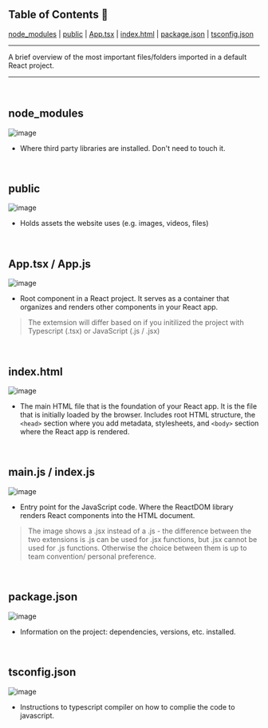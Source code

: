 ## Table of Contents :seedling:

[node_modules](#node_modules)  |   [public](#public)   |   [App.tsx](#apptsx)  |   [index.html](#indexhtml)  |   [package.json](#packagejson)  |   [tsconfig.json](#tsconfigjson)  

<hr>
   A brief overview of the most important files/folders imported in a default React project.

<hr>
<br>

## node_modules
![image](https://github.com/lillyxcko/React-Notebook/assets/79551113/62ad1e9d-f4ae-45a2-966f-86ed5c197ce8)

- Where third party libraries are installed. Don't need to touch it. 
<br>

## public
![image](https://github.com/lillyxcko/React-Notebook/assets/79551113/67d9e337-0128-4e38-9433-97e0d320b171)
- Holds assets the website uses (e.g. images, videos, files)
<br>

## App.tsx / App.js
![image](https://github.com/lillyxcko/React-Notebook/assets/79551113/d214b60b-48a3-4cf0-a7eb-401cbc62fe40)
- Root component in a React project. It serves as a container that organizes and renders other components in your React app.
> The extemsion will differ based on if you initilized the project with Typescript (.tsx) or JavaScript (.js / .jsx)
<br>

## index.html
![image](https://github.com/lillyxcko/React-Notebook/assets/79551113/36264b35-7f3b-4e16-9706-b48e7264f2d0)
- The main HTML file that is the foundation of your React app. It is the file that is initially loaded by the browser. Includes root HTML structure, the `<head>` section where you add metadata, stylesheets, and `<body>` section where the React app is rendered. 
<br>

## main.js / index.js
![image](https://github.com/lillyxcko/React-Notebook/assets/79551113/0a58f4d1-0521-4cff-b08c-705f5560e753)
- Entry point for the JavaScript code. Where the ReactDOM library renders React components into the HTML document.
> The image shows a .jsx instead of a .js - the difference between the two extensions is .js can be used for .jsx functions, but .jsx cannot be used for .js functions. Otherwise the choice between them is up to team convention/ personal preference. 
<br>

## package.json
![image](https://github.com/lillyxcko/React-Notebook/assets/79551113/8918a85b-6d89-44d6-9393-f5aa918f202c)
- Information on the project: dependencies, versions, etc. installed. 
<br>

## tsconfig.json
![image](https://github.com/lillyxcko/React-Notebook/assets/79551113/f0e500ae-fd17-4c7b-96ad-695336acaa3f)
- Instructions to typescript compiler on how to complie the code to javascript. 
